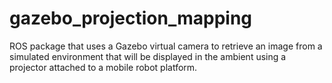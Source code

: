 gazebo_projection_mapping
=========================

ROS package that uses a Gazebo virtual camera to retrieve an image from a simulated environment that will be displayed in the ambient using a projector attached to a mobile robot platform.
